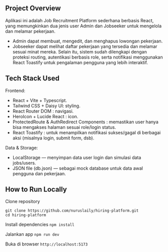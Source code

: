 ## Project Overview

Aplikasi ini adalah Job Recruitment Platform sederhana berbasis React, yang memungkinkan dua jenis user Admin dan Jobseeker untuk mengelola dan melamar pekerjaan.

- Admin dapat membuat, mengedit, dan menghapus lowongan pekerjaan.
- Jobseeker dapat melihat daftar pekerjaan yang tersedia dan melamar sesuai minat mereka.
Selain itu, sistem sudah dilengkapi dengan proteksi routing, autentikasi berbasis role, serta notifikasi menggunakan React Toastify untuk pengalaman pengguna yang lebih interaktif.

## Tech Stack Used

Frontend:
- React + Vite + Typescript.
- Tailwind CSS + Daisy UI: styling.
- React Router DOM : navigasi.
- HeroIcon + Lucide React : icon.
- ProtectedRoute & AuthRedirect Components : memastikan user hanya bisa mengakses halaman sesuai role/login status.
- React Toastify : untuk menampilkan notifikasi sukses/gagal di berbagai aksi (misalnya login, submit form, dsb).

Data & Storage:
- LocalStorage — menyimpan data user login dan simulasi data jobs/users.
- JSON file (db.json) — sebagai mock database untuk data awal pengguna dan pekerjaan.

## How to Run Locally

Clone repository
```
git clone https://github.com/nuruslaily/hiring-platform.git
cd hiring-platform
```

Install dependencies
``
npm install
``

Jalankan app
``
npm run dev
``

Buka di browser
``
http://localhost:5173
``